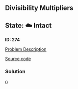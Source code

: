 ## Divisibility Multipliers

## State: :cloud: **Intact**

**ID: 274**

[Problem Description](https://projecteuler.net/problem=274)

[Source code](main.cpp)

### Solution
0